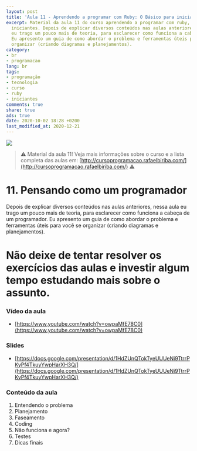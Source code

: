 ```yaml
---
layout: post
title: 'Aula 11 - Aprendendo a programar com Ruby: O Básico para iniciantes'
excerpt: Material da aula 11 do curso aprendendo a programar com ruby, o básico para
  iniciantes. Depois de explicar diversos conteúdos nas aulas anteriores, nessa aula
  eu trago um pouco mais de teoria, para esclarecer como funciona a cabeça de um programador.
  Eu apresento um guia de como abordar o problema e ferramentas úteis para você se
  organizar (criando diagramas e planejamentos).
category:
- br
- programacao
lang: br
tags:
- programação
- tecnologia
- curso
- ruby
- iniciantes
comments: true
share: true
ads: true
date: 2020-10-02 18:28 +0200
last_modified_at: 2020-12-21
---
```

![](/blog/images/curso_ruby_basico/banner-curso-ruby-11.jpg)

> :warning: Material da aula 11! Veja mais informações sobre o curso e a lista completa das aulas em: [http://cursoprogramacao.rafaelbiriba.com/](http://cursoprogramacao.rafaelbiriba.com/) :warning:

# 11. Pensando como um programador

Depois de explicar diversos conteúdos nas aulas anteriores, nessa aula eu trago um pouco mais de teoria, para esclarecer como funciona a cabeça de um programador. Eu apresento um guia de como abordar o problema e ferramentas úteis para você se organizar (criando diagramas e planejamentos).

Não deixe de tentar resolver os exercícios das aulas e investir algum tempo estudando mais sobre o assunto.
=

### Vídeo da aula

- [https://www.youtube.com/watch?v=owpaMfE78C0](https://www.youtube.com/watch?v=owpaMfE78C0)

### Slides

- [https://docs.google.com/presentation/d/1HdZUnQTokTyeUUUeNi9TtrrPKyPf4TkuyYwpHarXH3Q/](https://docs.google.com/presentation/d/1HdZUnQTokTyeUUUeNi9TtrrPKyPf4TkuyYwpHarXH3Q/)

### Conteúdo da aula

1. Entendendo o problema
2. Planejamento
3. Faseamento
4. Coding
5. Não funciona e agora?
6. Testes
7. Dicas finais
